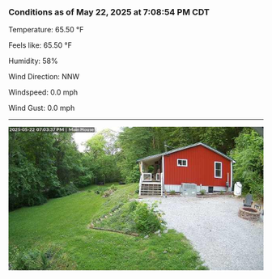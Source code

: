 ### Conditions as of May 22, 2025 at 7:08:54 PM CDT 

Temperature: 65.50 &deg;F

Feels like: 65.50 &deg;F

Humidity: 58%

Wind Direction: NNW

Windspeed: 0.0 mph

Wind Gust: 0.0 mph

---

<img src="./images/latest.jpeg"/>

